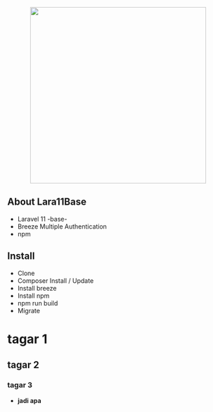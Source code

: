<p align="center"><a href="#" target="_blank"><img src="https://images.unsplash.com/photo-1657880115878-8e9a0d08335f?q=80&w=1632&auto=format&fit=crop&ixlib=rb-4.0.3&ixid=M3wxMjA3fDB8MHxwaG90by1wYWdlfHx8fGVufDB8fHx8fA%3D%3D" width="400" alt=""></a></p>

## About Lara11Base
- Laravel 11 -base-
- Breeze Multiple Authentication
- npm


## Install
- Clone
- Composer Install / Update
- Install breeze
- Install npm
- npm run build
- Migrate

# tagar 1
## tagar 2
### tagar 3

- **jadi apa**
